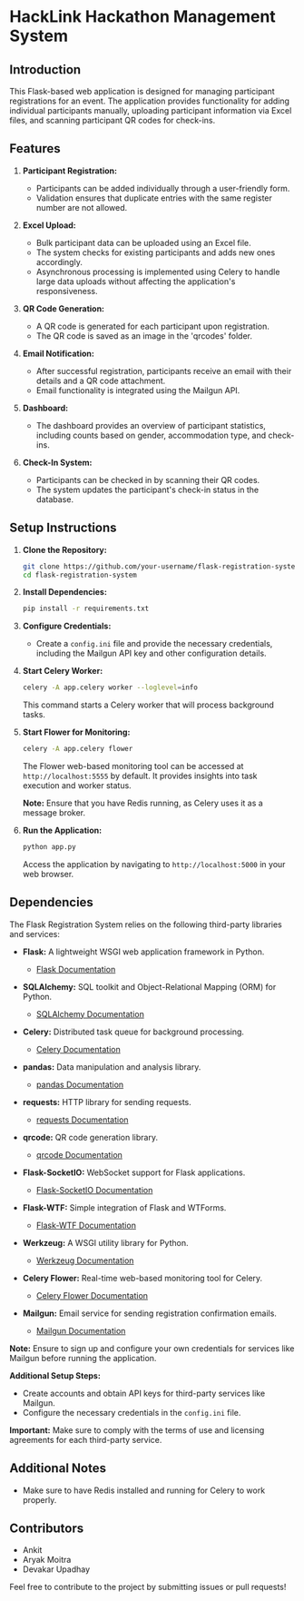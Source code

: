 # HackLink Hackathon Management System

## Introduction

This Flask-based web application is designed for managing participant registrations for an event. The application provides functionality for adding individual participants manually, uploading participant information via Excel files, and scanning participant QR codes for check-ins.

## Features

1. **Participant Registration:**
   - Participants can be added individually through a user-friendly form.
   - Validation ensures that duplicate entries with the same register number are not allowed.

2. **Excel Upload:**
   - Bulk participant data can be uploaded using an Excel file.
   - The system checks for existing participants and adds new ones accordingly.
   - Asynchronous processing is implemented using Celery to handle large data uploads without affecting the application's responsiveness.

3. **QR Code Generation:**
   - A QR code is generated for each participant upon registration.
   - The QR code is saved as an image in the 'qrcodes' folder.

4. **Email Notification:**
   - After successful registration, participants receive an email with their details and a QR code attachment.
   - Email functionality is integrated using the Mailgun API.

5. **Dashboard:**
   - The dashboard provides an overview of participant statistics, including counts based on gender, accommodation type, and check-ins.

6. **Check-In System:**
   - Participants can be checked in by scanning their QR codes.
   - The system updates the participant's check-in status in the database.

## Setup Instructions

1. **Clone the Repository:**
   ```bash
   git clone https://github.com/your-username/flask-registration-system.git
   cd flask-registration-system
   ```

2. **Install Dependencies:**
   ```bash
   pip install -r requirements.txt
   ```

3. **Configure Credentials:**
   - Create a `config.ini` file and provide the necessary credentials, including the Mailgun API key and other configuration details.

4. **Start Celery Worker:**
   ```bash
   celery -A app.celery worker --loglevel=info
   ```
   This command starts a Celery worker that will process background tasks.

5. **Start Flower for Monitoring:**
   ```bash
   celery -A app.celery flower
   ```
   The Flower web-based monitoring tool can be accessed at `http://localhost:5555` by default. It provides insights into task execution and worker status.

   **Note:** Ensure that you have Redis running, as Celery uses it as a message broker.

6. **Run the Application:**
   ```bash
   python app.py
   ```
   Access the application by navigating to `http://localhost:5000` in your web browser.

## Dependencies

The Flask Registration System relies on the following third-party libraries and services:

- **Flask:** A lightweight WSGI web application framework in Python.
  - [Flask Documentation](https://flask.palletsprojects.com/en/2.1.x/)

- **SQLAlchemy:** SQL toolkit and Object-Relational Mapping (ORM) for Python.
  - [SQLAlchemy Documentation](https://docs.sqlalchemy.org/en/20/)

- **Celery:** Distributed task queue for background processing.
  - [Celery Documentation](https://docs.celeryproject.org/en/stable/)

- **pandas:** Data manipulation and analysis library.
  - [pandas Documentation](https://pandas.pydata.org/pandas-docs/stable/)

- **requests:** HTTP library for sending requests.
  - [requests Documentation](https://docs.python-requests.org/en/latest/)

- **qrcode:** QR code generation library.
  - [qrcode Documentation](https://pypi.org/project/qrcode/)

- **Flask-SocketIO:** WebSocket support for Flask applications.
  - [Flask-SocketIO Documentation](https://flask-socketio.readthedocs.io/en/latest/)

- **Flask-WTF:** Simple integration of Flask and WTForms.
  - [Flask-WTF Documentation](https://flask-wtf.readthedocs.io/en/stable/)

- **Werkzeug:** A WSGI utility library for Python.
  - [Werkzeug Documentation](https://werkzeug.palletsprojects.com/en/3.1.x/)

- **Celery Flower:** Real-time web-based monitoring tool for Celery.
  - [Celery Flower Documentation](https://flower.readthedocs.io/en/latest/)

- **Mailgun:** Email service for sending registration confirmation emails.
  - [Mailgun Documentation](https://www.mailgun.com/)

**Note:** Ensure to sign up and configure your own credentials for services like Mailgun before running the application.

**Additional Setup Steps:**
- Create accounts and obtain API keys for third-party services like Mailgun.
- Configure the necessary credentials in the `config.ini` file.

**Important:** Make sure to comply with the terms of use and licensing agreements for each third-party service.



## Additional Notes

- Make sure to have Redis installed and running for Celery to work properly.

## Contributors

- Ankit
- Aryak Moitra
- Devakar Upadhay

Feel free to contribute to the project by submitting issues or pull requests!

